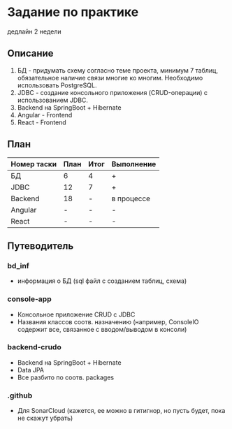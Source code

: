 # Задание по практике 
дедлайн 2 недели
## Описание
1. БД - придумать схему согласно теме проекта, минимум 7 таблиц, обязательное наличие связи многие ко многим. Необходимо использовать PostgreSQL.
2. JDBC - создание консольного приложения (CRUD-операции) с использованием JDBC.
3. Backend на SpringBoot + Hibernate
4. Angular - Frontend
5. React - Frontend

## План

| Номер таски | План | Итог | Выполнение | 
|-------------|------|------|------------|
| БД | 6    | 4| +          | 
| JDBC | 12   | 7| +          | 
| Backend | 18   | -| в процессе | 
| Angular | -    | -| -          | 
| React | -    | -| -          | 

## Путеводитель

### bd_inf

- информация о БД (sql файл с созданием таблиц, схема)

### console-app

- Консольное приложение CRUD с JDBC
- Названия классов соотв. назначению (например, ConsoleIO содержит все, связанное с вводом/выводом в консоли)

### backend-crudo

- Backend на SpringBoot + Hibernate
- Data JPA
- Все разбито по соотв. packages

### .github

- Для SonarCloud (кажется, ее можно в гитигнор, но пусть будет, пока не скажут убрать)